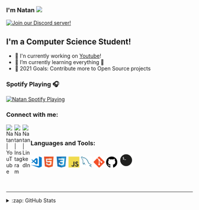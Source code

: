 ### I'm Natan <img src="https://media.giphy.com/media/hvRJCLFzcasrR4ia7z/giphy.gif" width="25px">

[![Join our Discord server!](https://invidget.switchblade.xyz/X5V6M2j7rV?theme=light)](https://discord.gg/X5V6M2j7rV)

## I'm a Computer Science Student!

- 🔭 I'n currently working on [Youtube][youtube]!
- 🌱 I’m currently learning everything 🤣
- 🥅 2021 Goals: Contribute more to Open Source projects

### Spotify Playing 🎧

[<img src="https://now-playing-codestackr.vercel.app/api/spotify-playing" alt="Natan Spotify Playing" width="350" />](https://open.spotify.com/user/22olhesl2fsg2usxqsyyfvmsq)

### Connect with me:

[<img align="left" alt="Natan | YouTube" width="22px" src="https://cdn.jsdelivr.net/npm/simple-icons@v3/icons/youtube.svg" />][youtube]
[<img align="left" alt="Natan | Instagram" width="22px" src="https://cdn.jsdelivr.net/npm/simple-icons@v3/icons/instagram.svg" />][instagram]
[<img align="left" alt="Natan | LinkedIn" width="22px" src="https://cdn.jsdelivr.net/npm/simple-icons@v3/icons/linkedin.svg" />][linkedin]

<br />


### Languages and Tools:

<img src = 'https://raw.githubusercontent.com/1M0d3m/1M0d3m/main/images/vscode.png' width='30'/> <img src = 'https://raw.githubusercontent.com/1M0d3m/1M0d3m/2a632e1e5bb77aac66caa22263b5bebf33824bce/images/html.svg' width='30'/> <img src = 'https://raw.githubusercontent.com/1M0d3m/1M0d3m/2a632e1e5bb77aac66caa22263b5bebf33824bce/images/css.svg' width='30'/> <img src = 'https://raw.githubusercontent.com/1M0d3m/1M0d3m/2a632e1e5bb77aac66caa22263b5bebf33824bce/images/js.svg' height='30'/> <img src = 'https://raw.githubusercontent.com/1M0d3m/1M0d3m/ae304581828fd3cbf2dfe1c202c791b8d312f678/images/sql.svg' width='30'/> <img src = 'https://raw.githubusercontent.com/1M0d3m/1M0d3m/ae304581828fd3cbf2dfe1c202c791b8d312f678/images/git.svg' width='30'/> <img src = 'https://raw.githubusercontent.com/1M0d3m/1M0d3m/69aa4a04ab4e100773caa311c3513f8114fd5a32/images/github.svg' width='30'/> <img src = 'https://raw.githubusercontent.com/1M0d3m/1M0d3m/main/images/terminal.png' width='40'/>

<br />
<br />

---

<details>
  <summary>:zap: GitHub Stats</summary>

  <img align="left" alt="1M0d3m GitHub Stats" src="https://github-readme-stats.codestackr.vercel.app/api?username=1M0d3m&show_icons=true&hide_border=true" />

</details>

[twitter]: https://twitter.com/
[youtube]: https://www.youtube.com/channel/UC471XTYg7GoLMa17hNq2lqg
[instagram]: https://instagram.com/ola.natan
[linkedin]: https://linkedin.com/


